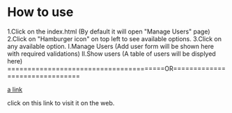 How to use
=============

1.Click on the index.html
(By default it will open "Manage Users" page)
2.Click on "Hamburger icon" on top left to see available options.
3.Click on any available option.
    I.Manage Users
    (Add user form will be shown here with required validations)
    II.Show users
    (A table of users will be displyed here)
=======================================OR===============================

[a link](https://kishanmund.github.io/MIC-Project/)

click on this link to visit it on the web.
